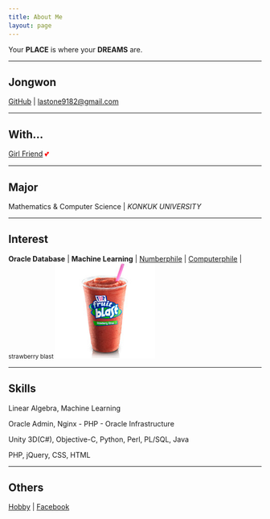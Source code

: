 ```yaml
---
title: About Me
layout: page
---
```


Your **PLACE** is where your **DREAMS** are.

- - -

## Jongwon

[GitHub](//github.com/lastone9182) \| <a href="mailto:lastone9182@gmail.com">lastone9182@gmail.com</a>

- - -

## With...

[Girl Friend](//www.instagram.com/uj31587/)<span class='animated infinite tada' style="color:red; cursor:none;"> 💕 </span>

- - -

## Major

Mathematics & Computer Science \| *KONKUK UNIVERSITY*

- - -

## Interest

**Oracle Database** \| **Machine Learning**
 \| [Numberphile](//www.youtube.com/channel/UCoxcjq-8xIDTYp3uz647V5A)
 \| [Computerphile](//www.youtube.com/channel/UC9-y-6csu5WGm29I7JiwpnA) |  <small id="blast">strawberry blast
 <img class="blast-content" width="199px" height="190px" src="/image/Strawberry_Citrus_Fruit_Blast.jpg" /></small>

- - -

## Skills

Linear Algebra, Machine Learning

Oracle Admin, Nginx - PHP - Oracle Infrastructure

Unity 3D(C#), Objective-C, Python, Perl, PL/SQL, Java

PHP, jQuery, CSS, HTML

- - -

## Others

[Hobby](//www.youtube.com/channel/UCddQOuoYBVq_7vtpD22Fccg) \|
[Facebook](//www.facebook.com/jongwon.choi.7509)
